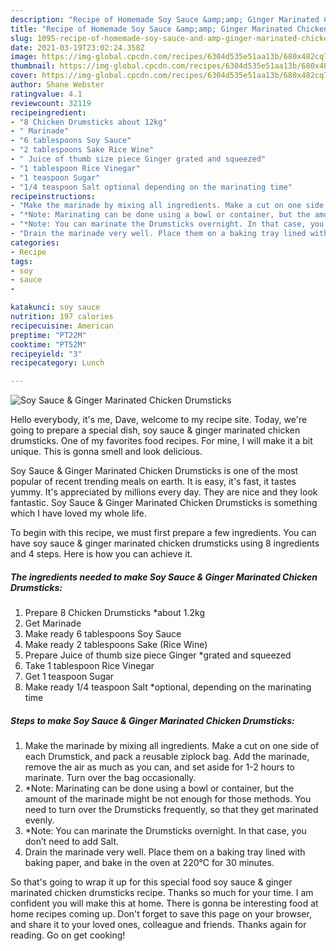```yaml
---
description: "Recipe of Homemade Soy Sauce &amp;amp; Ginger Marinated Chicken Drumsticks"
title: "Recipe of Homemade Soy Sauce &amp;amp; Ginger Marinated Chicken Drumsticks"
slug: 1095-recipe-of-homemade-soy-sauce-and-amp-ginger-marinated-chicken-drumsticks
date: 2021-03-19T23:02:24.358Z
image: https://img-global.cpcdn.com/recipes/6304d535e51aa13b/680x482cq70/soy-sauce-ginger-marinated-chicken-drumsticks-recipe-main-photo.jpg
thumbnail: https://img-global.cpcdn.com/recipes/6304d535e51aa13b/680x482cq70/soy-sauce-ginger-marinated-chicken-drumsticks-recipe-main-photo.jpg
cover: https://img-global.cpcdn.com/recipes/6304d535e51aa13b/680x482cq70/soy-sauce-ginger-marinated-chicken-drumsticks-recipe-main-photo.jpg
author: Shane Webster
ratingvalue: 4.1
reviewcount: 32119
recipeingredient:
- "8 Chicken Drumsticks about 12kg"
- " Marinade"
- "6 tablespoons Soy Sauce"
- "2 tablespoons Sake Rice Wine"
- " Juice of thumb size piece Ginger grated and squeezed"
- "1 tablespoon Rice Vinegar"
- "1 teaspoon Sugar"
- "1/4 teaspoon Salt optional depending on the marinating time"
recipeinstructions:
- "Make the marinade by mixing all ingredients. Make a cut on one side of each Drumstick, and pack a reusable ziplock bag. Add the marinade, remove the air as much as you can, and set aside for 1-2 hours to marinate. Turn over the bag occasionally."
- "*Note: Marinating can be done using a bowl or container, but the amount of the marinade might be not enough for those methods. You need to turn over the Drumsticks frequently, so that they get marinated evenly."
- "*Note: You can marinate the Drumsticks overnight. In that case, you don’t need to add Salt."
- "Drain the marinade very well. Place them on a baking tray lined with baking paper, and bake in the oven at 220℃ for 30 minutes."
categories:
- Recipe
tags:
- soy
- sauce
- 

katakunci: soy sauce  
nutrition: 197 calories
recipecuisine: American
preptime: "PT22M"
cooktime: "PT52M"
recipeyield: "3"
recipecategory: Lunch

---
```



![Soy Sauce &amp; Ginger Marinated Chicken Drumsticks](https://img-global.cpcdn.com/recipes/6304d535e51aa13b/680x482cq70/soy-sauce-ginger-marinated-chicken-drumsticks-recipe-main-photo.jpg)

Hello everybody, it's me, Dave, welcome to my recipe site. Today, we're going to prepare a special dish, soy sauce &amp; ginger marinated chicken drumsticks. One of my favorites food recipes. For mine, I will make it a bit unique. This is gonna smell and look delicious.



Soy Sauce &amp; Ginger Marinated Chicken Drumsticks is one of the most popular of recent trending meals on earth. It is easy, it's fast, it tastes yummy. It's appreciated by millions every day. They are nice and they look fantastic. Soy Sauce &amp; Ginger Marinated Chicken Drumsticks is something which I have loved my whole life.


To begin with this recipe, we must first prepare a few ingredients. You can have soy sauce &amp; ginger marinated chicken drumsticks using 8 ingredients and 4 steps. Here is how you can achieve it.

<!--inarticleads1-->

##### The ingredients needed to make Soy Sauce &amp; Ginger Marinated Chicken Drumsticks:

1. Prepare 8 Chicken Drumsticks *about 1.2kg
1. Get  Marinade
1. Make ready 6 tablespoons Soy Sauce
1. Make ready 2 tablespoons Sake (Rice Wine)
1. Prepare  Juice of thumb size piece Ginger *grated and squeezed
1. Take 1 tablespoon Rice Vinegar
1. Get 1 teaspoon Sugar
1. Make ready 1/4 teaspoon Salt *optional, depending on the marinating time




<!--inarticleads2-->

##### Steps to make Soy Sauce &amp; Ginger Marinated Chicken Drumsticks:

1. Make the marinade by mixing all ingredients. Make a cut on one side of each Drumstick, and pack a reusable ziplock bag. Add the marinade, remove the air as much as you can, and set aside for 1-2 hours to marinate. Turn over the bag occasionally.
1. *Note: Marinating can be done using a bowl or container, but the amount of the marinade might be not enough for those methods. You need to turn over the Drumsticks frequently, so that they get marinated evenly.
1. *Note: You can marinate the Drumsticks overnight. In that case, you don’t need to add Salt.
1. Drain the marinade very well. Place them on a baking tray lined with baking paper, and bake in the oven at 220℃ for 30 minutes.




So that's going to wrap it up for this special food soy sauce &amp; ginger marinated chicken drumsticks recipe. Thanks so much for your time. I am confident you will make this at home. There is gonna be interesting food at home recipes coming up. Don't forget to save this page on your browser, and share it to your loved ones, colleague and friends. Thanks again for reading. Go on get cooking!
